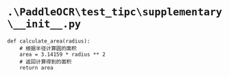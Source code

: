 # `.\PaddleOCR\test_tipc\supplementary\__init__.py`

```
def calculate_area(radius):
    # 根据半径计算圆的面积
    area = 3.14159 * radius ** 2
    # 返回计算得到的面积
    return area
```